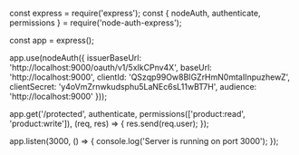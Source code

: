 const express = require('express');
const { nodeAuth, authenticate, permissions } = require('node-auth-express');

const app = express();

app.use(nodeAuth({
    issuerBaseUrl: 'http://localhost:9000/oauth/v1/5xIkCPnv4X',
    baseUrl: 'http://localhost:9000',
    clientId: 'QSzqp99Ow8BIGZrHmN0mtaIInpuzhewZ',
    clientSecret: 'y4oVmZrnwkudsphu5LaNEc6sL11wBT7H',
    audience: 'http://localhost:9000'
}));

app.get('/protected', authenticate, permissions(['product:read', 'product:write']), (req, res) => {
    res.send(req.user);
});

app.listen(3000, () => {
    console.log('Server is running on port 3000');
});
